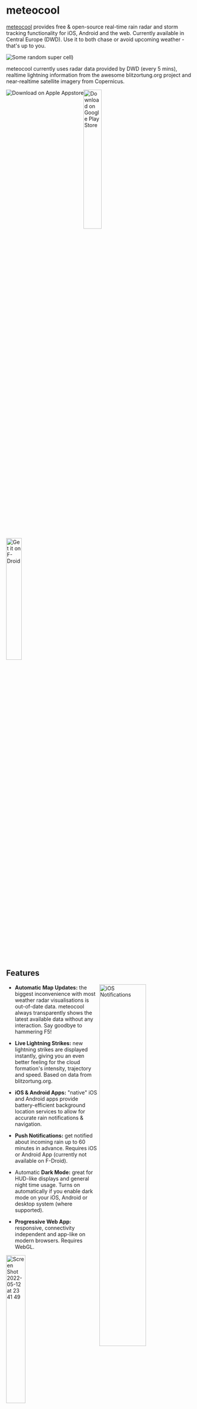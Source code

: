 # meteocool

[meteocool](https://meteocool.com/) provides free & open-source
real-time rain radar and storm tracking functionality for iOS,
Android and the web. Currently available in Central Europe (DWD).
Use it to both chase or avoid upcoming weather - that's up to you.

![Some random super cell)](https://raw.githubusercontent.com/v4lli/meteocool/master/doc/pano-thunderstorm.jpg "An exemplary cloud formation with high reflectivity")

meteocool currently uses radar data provided by DWD (every 5 mins), realtime lightning
information from the awesome blitzortung.org project and near-realtime satellite imagery from Copernicus.


<a href="https://itunes.apple.com/de/app/meteocool-rain-radar/id1438364623"><img src="https://raw.githubusercontent.com/v4lli/meteocool/master/frontend/assets/download-on-appstore.png" style="width 32%; float: left;" alt="Download on Apple Appstore"></a>
<a href="https://play.google.com/store/apps/details?id=com.meteocool"><img src="https://user-images.githubusercontent.com/1577223/57536457-84883480-7344-11e9-899d-c31ac124917c.png" style="width: 31%" alt="Download on Google Play Store"></a>
<a href="https://f-droid.org/de/packages/com.meteocool/"><img src="https://raw.githubusercontent.com/meteocool/core/develop/public/assets/fdroid-small.png" style="width: 29%" alt="Get it on F-Droid"></a>


## Features

<img src="https://raw.githubusercontent.com/v4lli/meteocool/master/doc/ios-lockscreen.png" alt="iOS Notifications" width="50%" align="right">

* **Automatic Map Updates:** the biggest inconvenience with most weather radar
  visualisations is out-of-date data. meteocool always transparently shows the
  latest available data without any interaction.  Say goodbye to hammering F5!
* **Live Lightning Strikes:** new lightning strikes are displayed instantly,
  giving you an even better feeling for the cloud formation's intensity,
  trajectory and speed. Based on data from blitzortung.org.
* **iOS & Android Apps:** "native" iOS and Android apps provide battery-efficient
  background location services to allow for accurate rain notifications
  & navigation.
* **Push Notifications:** get notified about incoming rain up to 60 minutes
  in advance. Requires iOS or Android App (currently not available on F-Droid).
  
* Automatic **Dark Mode:** great for HUD-like displays and general
  night time usage. Turns on automatically if you enable dark mode
  on your iOS, Android or desktop system (where supported).

* **Progressive Web App:** responsive, connectivity independent and
  app-like on modern browsers. Requires WebGL.

<img alt="Screen Shot 2022-05-12 at 23 41 49" src="https://user-images.githubusercontent.com/1577223/168177022-11ee8d33-b0e7-4325-9153-452adeaae5c6.png" style="float: left; width: 32%;">
<img width="32%" alt="Screen Shot 2022-05-12 at 23 41 54" src="https://user-images.githubusercontent.com/1577223/168177032-49166b1a-5fa8-4aa0-ae75-3e40dca7e7e8.png" style="width: 32%;">
<img width="32%" alt="Screen Shot 2022-05-12 at 23 41 43" src="https://user-images.githubusercontent.com/1577223/168177010-ab8c6df4-6458-4489-91d3-a9bf9f1c32a4.png" style="width: 32%;">
 
## Contributing

We welcome contributions of all kinds. Check out the [Frequently Asked Questions](https://github.com/meteocool/core/wiki/FAQ) (currently only available in German).

## Acknowledgements

All our code & documentation is licensed under the AGPL-3.0 license unless noted otherwise in the respective repository's `COPYRIGHT.md` file.

meteocool is developed and maintained by [Valentin Dornauer](https://github.com/v4lli), servers are paid for by [Jonas](https://github.com/pew); Special thanks to [OroraTech](https://github.com/ororatech) for their continued sponsorship.
